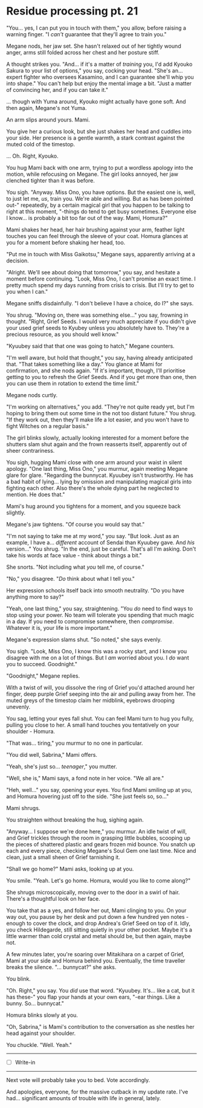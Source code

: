 # Residue processing pt. 21

"You... yes, I can put you in touch with them," you allow, before raising a warning finger. "I *can't* guarantee that they'll agree to train you."

Megane nods, her jaw set. She hasn't relaxed out of her tightly wound anger, arms still folded across her chest and her posture stiff.

A thought strikes you. "And... if it's a matter of *training* you, I'd add Kyouko Sakura to your list of options," you say, cocking your head. "She's an... expert fighter who oversees Kasamino, and I can guarantee she'll whip you into shape." You can't help but enjoy the mental image a bit. "Just a matter of convincing her, and if you can take it."

... though with Yuma around, Kyouko might actually have gone soft. And then again, Megane's not Yuma.

An arm slips around yours. Mami.

You give her a curious look, but she just shakes her head and cuddles into your side. Her presence is a gentle warmth, a stark contrast against the muted cold of the timestop.

... Oh. Right, Kyouko.

You hug Mami back with one arm, trying to put a wordless apology into the motion, while refocusing on Megane. The girl looks annoyed, her jaw clenched tighter than it was before.

You sigh. "Anyway. Miss Ono, you have options. But the easiest one is, well, to just let me, *us*, train you. We're able and willing. But as has been pointed out-" repeatedly, by a certain magical girl that you happen to be talking to right at this moment, "-things do tend to get busy sometimes. Everyone else I know\... is probably a bit too far out of the way. Mami, Homura?"

Mami shakes her head, her hair brushing against your arm, feather light touches you can feel through the sleeve of your coat. Homura glances at you for a moment before shaking her head, too.

"Put me in touch with Miss Gaikotsu," Megane says, apparently arriving at a decision.

"Alright. We'll see about doing that tomorrow," you say, and hesitate a moment before continuing. "Look, Miss Ono, I can't promise an exact time. I pretty much spend my days running from crisis to crisis. But I'll try to get to you when I can."

Megane sniffs disdainfully. "I don't believe I have a choice, do I?" she says.

You shrug. "Moving on, there was something else..." you say, frowning in thought. "Right, Grief Seeds. I would very much appreciate if you didn't give your used grief seeds to Kyubey unless you absolutely have to. They're a precious resource, as you should well know."

"Kyuubey said that that one was going to hatch," Megane counters.

"I'm well aware, but hold that thought," you say, having already anticipated that. "That takes something like a day." You glance at Mami for confirmation, and she nods again. "If it's important, though, I'll prioritise getting to you to refresh the Grief Seeds. And if you get more than one, then you can use them in rotation to extend the time limit."

Megane nods curtly.

"I'm working on alternatives," you add. "They're not quite ready yet, but I'm hoping to bring them out some time in the not too distant future." You shrug. "If they work out, then they'll make life a lot easier, and you won't have to fight Witches on a regular basis."

The girl blinks slowly, actually looking interested for a moment before the shutters slam shut again and the frown reasserts itself, apparently out of sheer contrariness.

You sigh, hugging Mami close with one arm around your waist in silent apology. "One last thing, Miss Ono," you murmur, again meeting Megane glare for glare. "Regarding the bunnycat. Kyuubey isn't trustworthy. He has a bad habit of lying... lying by omission and manipulating magical girls into fighting each other. Also there's the whole dying part he neglected to mention. He does that."

Mami's hug around you tightens for a moment, and you squeeze back slightly.

Megane's jaw tightens. "Of course you would say that."

"I'm not saying to take me at my word," you say. "But look. Just as an example, I have a... *different* account of Sendai than Kyuubey gave. And *his* version..." You shrug. "In the end, just be careful. That's all I'm asking. Don't take his words at face value - think about things a bit."

She snorts. "Not including what *you* tell me, of course."

"No," you disagree. "*Do* think about what I tell you."

Her expression schools itself back into smooth neutrality. "Do you have anything more to say?"

"Yeah, one last thing," you say, straightening. "You *do* need to find ways to stop using your power. No team will tolerate you spending that much magic in a day. If you need to compromise somewhere, then *compromise*. Whatever it is, your life is more important."

Megane's expression slams shut. "So noted," she says evenly.

You sigh. "Look, Miss Ono, I know this was a rocky start, and I know you disagree with me on a lot of things. But I *am* worried about you. I *do* want you to succeed. Goodnight."

"Goodnight," Megane replies.

With a twist of will, you dissolve the ring of Grief you'd attached around her finger, deep purple Grief seeping into the air and pulling away from her. The muted greys of the timestop claim her midblink, eyebrows drooping unevenly.

You sag, letting your eyes fall shut. You can feel Mami turn to hug you fully, pulling you close to her. A small hand touches you tentatively on your shoulder - Homura.

"That was... tiring," you murmur to no one in particular.

"You did well, Sabrina," Mami offers.

"Yeah, she's just so... *teenager*," you mutter.

"Well, she is," Mami says, a fond note in her voice. "We all are."

"Heh, well..." you say, opening your eyes. You find Mami smiling up at you, and Homura hovering just off to the side. "She just feels so, so..."

Mami shrugs.

You straighten without breaking the hug, sighing again.

"Anyway... I suppose we're done here," you murmur. An idle twist of will, and Grief trickles through the room in grasping little bubbles, scooping up the pieces of shattered plastic and gears frozen mid bounce. You snatch up each and every piece, checking Megane's Soul Gem one last time. Nice and clean, just a small sheen of Grief tarnishing it.

"Shall we go home?" Mami asks, looking up at you.

You smile. "Yeah. Let's go home. Homura, would you like to come along?"

She shrugs microscopically, moving over to the door in a swirl of hair. There's a thoughtful look on her face.

You take that as a yes, and follow her out, Mami clinging to you. On your way out, you pause by her desk and put down a few hundred yen notes - enough to cover the clock, and drop Andrea's Grief Seed on top of it. Idly, you check Hildegarde, still sitting quietly in your other pocket. Maybe it's a little warmer than cold crystal and metal should be, but then again, maybe not.

A few minutes later, you're soaring over Mitakihara on a carpet of Grief, Mami at your side and Homura behind you. Eventually, the time traveller breaks the silence. "... bunnycat?" she asks.

You blink.

"Oh. Right," you say. You *did* use that word. "Kyuubey. It's... like a cat, but it has these-" you flap your hands at your own ears, "-ear things. Like a bunny. So... bunnycat."

Homura blinks slowly at you.

"Oh, Sabrina," is Mami's contribution to the conversation as she nestles her head against your shoulder.

You chuckle. "Well. Yeah."

---

- [ ] Write-in

---

Next vote will probably take you to bed. Vote accordingly.

And apologies, everyone, for the massive cutback in my update rate. I've had... significant amounts of trouble with life in general, lately.
